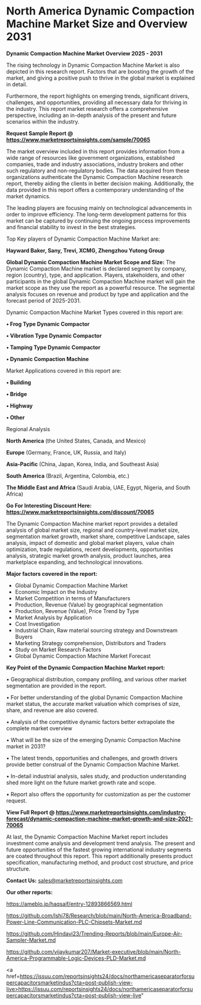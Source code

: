 # North America Dynamic Compaction Machine Market Size and Overview 2031

<Strong> Dynamic Compaction Machine Market Overview 2025 - 2031</strong>

The rising technology in Dynamic Compaction Machine Market is also depicted in this research report. Factors that are boosting the growth of the market, and giving a positive push to thrive in the global market is explained in detail.

Furthermore, the report highlights on emerging trends, significant drivers, challenges, and opportunities, providing all necessary data for thriving in the industry. This report market research offers a comprehensive perspective, including an in-depth analysis of the present and future scenarios within the industry.

<strong>Request Sample Report @ <a href=https://www.marketreportsinsights.com/sample/70065>https://www.marketreportsinsights.com/sample/70065</a></strong>

The market overview included in this report provides information from a wide range of resources like government organizations, established companies, trade and industry associations, industry brokers and other such regulatory and non-regulatory bodies. The data acquired from these organizations authenticate the Dynamic Compaction Machine research report, thereby aiding the clients in better decision making. Additionally, the data provided in this report offers a contemporary understanding of the market dynamics.

The leading players are focusing mainly on technological advancements in order to improve efficiency. The long-term development patterns for this market can be captured by continuing the ongoing process improvements and financial stability to invest in the best strategies.

Top Key players of Dynamic Compaction Machine Market are:

<strong>Hayward Baker, Sany, Trevi, XCMG, Zhengzhou Yutong Group</strong>

<strong><b>Global Dynamic Compaction Machine Market Scope and Size:</b></strong>
The Dynamic Compaction Machine market is declared segment by company, region (country), type, and application. Players, stakeholders, and other participants in the global Dynamic Compaction Machine market will gain the market scope as they use the report as a powerful resource. The segmental analysis focuses on revenue and product by type and application and the forecast period of 2025-2031.

Dynamic Compaction Machine Market Types covered in this report are:

<strong>• Frog Type Dynamic Compactor

• Vibration Type Dynamic Compactor

• Tamping Type Dynamic Compactor

• Dynamic Compaction Machine</strong>

Market Applications covered in this report are:

<strong>• Building

• Bridge

• Highway

• Other</strong> 

Regional Analysis

<strong>North America</strong> (the United States, Canada, and Mexico)

<strong>Europe</strong> (Germany, France, UK, Russia, and Italy)

<strong>Asia-Pacific</strong> (China, Japan, Korea, India, and Southeast Asia)

<strong>South America</strong> (Brazil, Argentina, Colombia, etc.)

<strong>The Middle East and Africa</strong> (Saudi Arabia, UAE, Egypt, Nigeria, and South Africa)

<strong>Go For Interesting Discount Here: <a href=https://www.marketreportsinsights.com/discount/70065>https://www.marketreportsinsights.com/discount/70065</a></strong>

The Dynamic Compaction Machine market report provides a detailed analysis of global market size, regional and country-level market size, segmentation market growth, market share, competitive Landscape, sales analysis, impact of domestic and global market players, value chain optimization, trade regulations, recent developments, opportunities analysis, strategic market growth analysis, product launches, area marketplace expanding, and technological innovations.

<strong><b>Major factors covered in the report:</b></strong>
<ul>
  <li>Global Dynamic Compaction Machine Market </li>
  <li>Economic Impact on the Industry</li>
  <li>Market Competition in terms of Manufacturers</li>
  <li>Production, Revenue (Value) by geographical segmentation</li>
  <li>Production, Revenue (Value), Price Trend by Type</li>
  <li>Market Analysis by Application</li>
  <li>Cost Investigation</li>
  <li>Industrial Chain, Raw material sourcing strategy and Downstream Buyers</li>
  <li>Marketing Strategy comprehension, Distributors and Traders</li>
  <li>Study on Market Research Factors</li>
  <li>Global Dynamic Compaction Machine Market Forecast</li>
</ul>

<strong><b>Key Point of the Dynamic Compaction Machine Market report:</b></strong>

• Geographical distribution, company profiling, and various other market segmentation are provided in the report.

• For better understanding of the global Dynamic Compaction Machine market status, the accurate market valuation which comprises of size, share, and revenue are also covered.

• Analysis of the competitive dynamic factors better extrapolate the complete market overview

• What will be the size of the emerging Dynamic Compaction Machine market in 2031?

• The latest trends, opportunities and challenges, and growth drivers provide better construal of the Dynamic Compaction Machine Market.

• In-detail industrial analysis, sales study, and production understanding shed more light on the future market growth rate and scope.

• Report also offers the opportunity for customization as per the customer request.

<strong><b>View Full Report @ <a href=https://www.marketreportsinsights.com/industry-forecast/dynamic-compaction-machine-market-growth-and-size-2021-70065>https://www.marketreportsinsights.com/industry-forecast/dynamic-compaction-machine-market-growth-and-size-2021-70065</a></b></strong>


At last, the Dynamic Compaction Machine Market report includes investment come analysis and development trend analysis. The present and future opportunities of the fastest growing international industry segments are coated throughout this report. This report additionally presents product specification, manufacturing method, and product cost structure, and price structure.

<strong>Contact Us:</strong>
sales@marketreportsinsights.com

<strong>Our other reports:</strong>

<a href=https://ameblo.jp/haqsaif/entry-12893866569.html>https://ameblo.jp/haqsaif/entry-12893866569.html</a>

<a href=https://github.com/Ishi78/Research/blob/main/North-America-Broadband-Power-Line-Communication-PLC-Chipsets-Market.md>https://github.com/Ishi78/Research/blob/main/North-America-Broadband-Power-Line-Communication-PLC-Chipsets-Market.md</a>

<a href=https://github.com/Hindavi23/Trending-Reports/blob/main/Europe-Air-Sampler-Market.md>https://github.com/Hindavi23/Trending-Reports/blob/main/Europe-Air-Sampler-Market.md</a>

<a href=https://github.com/vijaykumar207/Market-executive/blob/main/North-America-Programmable-Logic-Devices-PLD-Market.md>https://github.com/vijaykumar207/Market-executive/blob/main/North-America-Programmable-Logic-Devices-PLD-Market.md</a>

<a href=https://issuu.com/reportsinsights24/docs/northamericaseparatorforsupercapacitorsmarketindus?cta=post-publish-view-live>https://issuu.com/reportsinsights24/docs/northamericaseparatorforsupercapacitorsmarketindus?cta=post-publish-view-live</a>"
